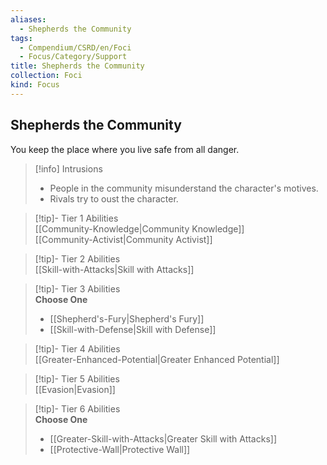 ```yaml
---
aliases:
  - Shepherds the Community
tags:
  - Compendium/CSRD/en/Foci
  - Focus/Category/Support
title: Shepherds the Community
collection: Foci
kind: Focus
---
```

## Shepherds the Community  
You keep the place where you live safe from all danger.  

>[!info] Intrusions  
>- People in the community misunderstand the character's motives.  
>- Rivals try to oust the character.  


>[!tip]- Tier 1 Abilities  
> [[Community-Knowledge|Community Knowledge]]  
> [[Community-Activist|Community Activist]]  


>[!tip]- Tier 2 Abilities  
> [[Skill-with-Attacks|Skill with Attacks]]  


>[!tip]- Tier 3 Abilities  
> **Choose One**  
>- [[Shepherd's-Fury|Shepherd's Fury]]  
>- [[Skill-with-Defense|Skill with Defense]]  


>[!tip]- Tier 4 Abilities  
> [[Greater-Enhanced-Potential|Greater Enhanced Potential]]  


>[!tip]- Tier 5 Abilities  
> [[Evasion|Evasion]]  


>[!tip]- Tier 6 Abilities  
> **Choose One**  
>- [[Greater-Skill-with-Attacks|Greater Skill with Attacks]]  
>- [[Protective-Wall|Protective Wall]]